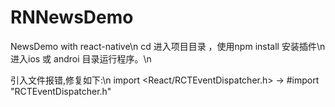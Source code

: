 # RNNewsDemo
NewsDemo with react-native\n
cd 进入项目目录 ，使用npm install 安装插件\n
进入ios 或 androi 目录运行程序。\n

引入文件报错,修复如下:\n
import \<React/RCTEventDispatcher.h\> -> #import "RCTEventDispatcher.h"
